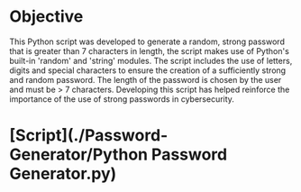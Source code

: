 # Objective

This Python script was developed to generate a random, strong password that is greater than 7 characters in length, the script makes use of Python's built-in 'random' and 'string' modules. The script includes the use of letters, digits and special characters to ensure the creation of a sufficiently strong and random password. The length of the password is chosen by the user and must be > 7 characters. Developing this script has helped reinforce the importance of the use of strong passwords in cybersecurity.

# [Script](./Password-Generator/Python Password Generator.py)
